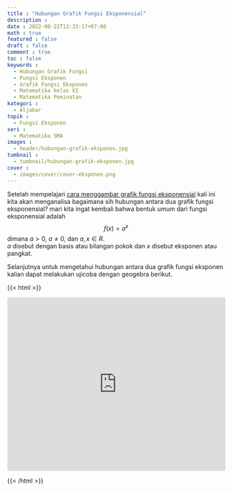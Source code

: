 ```yaml
---
title : "Hubungan Grafik Fungsi Eksponensial"
description : 
date : 2022-08-22T12:33:17+07:00
math : true
featured : false
draft : false
comment : true
toc : false
keywords : 
  - Hubungan Grafik Fungsi
  - Fungsi Eksponen
  - Grafik Fungsi Eksponen
  - Matematika kelas XI
  - Matematika Peminatan
kategori : 
  - Aljabar
topik :
  - Fungsi Eksponen
seri : 
  - Matematika SMA
images : 
  - header/hubungan-grafik-eksponen.jpg
tumbnail : 
  - tumbnail/hubungan-grafik-eksponen.jpg
cover : 
  - images/cover/cover-eksponen.png
---
```

Setelah mempelajari [cara menggambar grafik fungsi eksponensial](/grafik-fungsi-eksponen) kali ini kita akan menganalisa bagaimana sih hubungan antara dua grafik fungsi eksponensial? mari kita ingat kembali bahwa bentuk umum dari fungsi eksponensial adalah $$f(x)=a^x$$ dimana $a>0$, $a\ne 0$, dan $a,x ∈ R$.    
$a$ disebut dengan basis atau bilangan pokok dan $x$ disebut eksponen atau pangkat.

Selanjutnya untuk mengetahui hubungan antara dua grafik fungsi eksponen kalian dapat melakukan ujicoba dengan geogebra berikut.

{{< html >}}
<iframe src="https://www.geogebra.org/calculator/yvvbnsma?embed" width="100%" height="400px" allowfullscreen style="border: 1px solid #e4e4e4;border-radius: 4px;" frameborder="0"></iframe>

{{< /html >}}